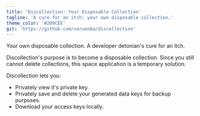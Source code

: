 ```yaml
---
title: 'Discollection: Your Disposable Collection'
tagline: 'A cure for an itch: your own disposable collection.'
theme_color: '#209CEE'
git: 'https://github.com/xarunoba/discollection'
---
```


Your own disposable collection. A developer detonian's cure for an itch.

Discollection's purpose is to become a disposable collection. Since you
still cannot delete collections, this space application is a temporary
solution.

Discollection lets you:

- Privately view it's private key.
- Privately save and delete your generated data keys for backup purposes.
- Download your access keys locally.
